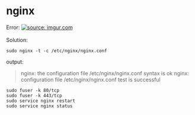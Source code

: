 # nginx

Error:
<a href="https://imgur.com/DeeoTZw"><img src="https://i.imgur.com/DeeoTZw.png" title="source: imgur.com" /></a><br/><br/>
Solution:
```
sudo nginx -t -c /etc/nginx/nginx.conf
```
output:
> nginx: the configuration file /etc/nginx/nginx.conf syntax is ok
> nginx: configuration file /etc/nginx/nginx.conf test is successful

```
sudo fuser -k 80/tcp
sudo fuser -k 443/tcp
sudo service nginx restart
sudo service nginx status
```
